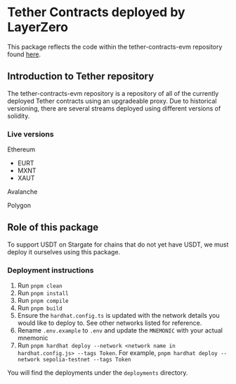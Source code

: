 # Tether Contracts deployed by LayerZero

This package reflects the code within the tether-contracts-evm repository found [here](https://github.com/tetherto/tether-contracts-evm).

## Introduction to Tether repository
The tether-contracts-evm repository is a repository of all of the currently deployed Tether contracts using an upgradeable proxy. Due to historical versioning, there are several streams deployed using different versions of solidity.

### Live versions

Ethereum
- EURT 
- MXNT
- XAUT

Avalanche


Polygon

## Role of this package
To support USDT on Stargate for chains that do not yet have USDT, we must deploy it ourselves using this package. 

### Deployment instructions
1. Run `pnpm clean`
2. Run `pnpm install`
3. Run `pnpm compile`
4. Run `pnpm build`
5. Ensure the `hardhat.config.ts` is updated with the network details you would like to deploy to. See other networks listed for reference.
6. Rename `.env.example` to `.env` and update the `MNEMONIC` with your actual mnemonic
7. Run `pnpm hardhat deploy --network <network name in hardhat.config.js> --tags Token`. For example, `pnpm hardhat deploy --network sepolia-testnet --tags Token`

You will find the deployments under the `deployments` directory.



